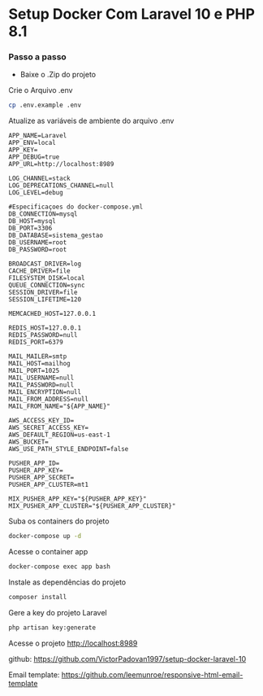 
# Setup Docker Com Laravel 10 e  PHP 8.1

### Passo a passo
- Baixe o .Zip do projeto


Crie o Arquivo .env
```sh
cp .env.example .env
```


Atualize as variáveis de ambiente do arquivo .env
```
APP_NAME=Laravel
APP_ENV=local
APP_KEY=
APP_DEBUG=true
APP_URL=http://localhost:8989

LOG_CHANNEL=stack
LOG_DEPRECATIONS_CHANNEL=null
LOG_LEVEL=debug

#Especificaçoes do docker-compose.yml
DB_CONNECTION=mysql
DB_HOST=mysql
DB_PORT=3306
DB_DATABASE=sistema_gestao
DB_USERNAME=root
DB_PASSWORD=root

BROADCAST_DRIVER=log
CACHE_DRIVER=file
FILESYSTEM_DISK=local
QUEUE_CONNECTION=sync
SESSION_DRIVER=file
SESSION_LIFETIME=120

MEMCACHED_HOST=127.0.0.1

REDIS_HOST=127.0.0.1
REDIS_PASSWORD=null
REDIS_PORT=6379

MAIL_MAILER=smtp
MAIL_HOST=mailhog
MAIL_PORT=1025
MAIL_USERNAME=null
MAIL_PASSWORD=null
MAIL_ENCRYPTION=null
MAIL_FROM_ADDRESS=null
MAIL_FROM_NAME="${APP_NAME}"

AWS_ACCESS_KEY_ID=
AWS_SECRET_ACCESS_KEY=
AWS_DEFAULT_REGION=us-east-1
AWS_BUCKET=
AWS_USE_PATH_STYLE_ENDPOINT=false

PUSHER_APP_ID=
PUSHER_APP_KEY=
PUSHER_APP_SECRET=
PUSHER_APP_CLUSTER=mt1

MIX_PUSHER_APP_KEY="${PUSHER_APP_KEY}"
MIX_PUSHER_APP_CLUSTER="${PUSHER_APP_CLUSTER}"
```


Suba os containers do projeto
```sh
docker-compose up -d
```


Acesse o container app
```sh
docker-compose exec app bash
```


Instale as dependências do projeto
```sh
composer install
```


Gere a key do projeto Laravel
```sh
php artisan key:generate
```


Acesse o projeto
[http://localhost:8989](http://localhost:8989)


github: https://github.com/VictorPadovan1997/setup-docker-laravel-10

Email template: https://github.com/leemunroe/responsive-html-email-template
